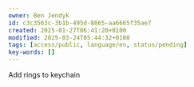 ```yaml
---
owner: Ben Jendyk
id: c3c3563c-3b1b-495d-8865-aa6665f35ae7
created: 2025-01-27T06:41:20+0100
modified: 2025-03-24T05:44:32+0100
tags: [access/public, language/en, status/pending]
key-words: []
---
```


Add rings to keychain